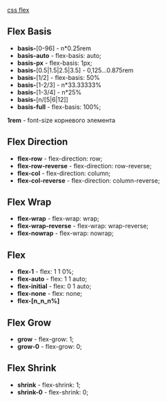 [css flex](flex.md)
## Flex Basis
- **basis-**[0-96] - n*0.25rem
- **basis-auto** - flex-basis: auto;
- **basis-px** - flex-basis: 1px;
- **basis-**[0.5|1.5|2.5|3.5] - 0,125...0.875rem
- **basis-**[1/2] - flex-basis: 50%
- **basis-**[1-2/3] - n*33.33333%
- **basis-**[1-3/4] - n*25%
- **basis-**[n/[5|6|12]]
- **basis-full** - flex-basis: 100%;

**1rem** - font-size корневого элемента <html>

## Flex Direction
- **flex-row** - flex-direction: row;
- **flex-row-reverse** - flex-direction: row-reverse;
- **flex-col** - flex-direction: column;
- **flex-col-reverse** - flex-direction: column-reverse;

## Flex Wrap
- **flex-wrap** - flex-wrap: wrap;
- **flex-wrap-reverse** - flex-wrap: wrap-reverse;
- **flex-nowrap** - flex-wrap: nowrap;

## Flex
- **flex-1** - flex: 1 1 0%;
- **flex-auto** - flex: 1 1 auto;
- **flex-initial** - flex: 0 1 auto;
- **flex-none** - flex: none;
- **flex-[n_n_n%]**

## Flex Grow
- **grow** - flex-grow: 1;
- **grow-0** - flex-grow: 0;

## Flex Shrink
- **shrink** - flex-shrink: 1;
- **shrink-0** - flex-shrink: 0;